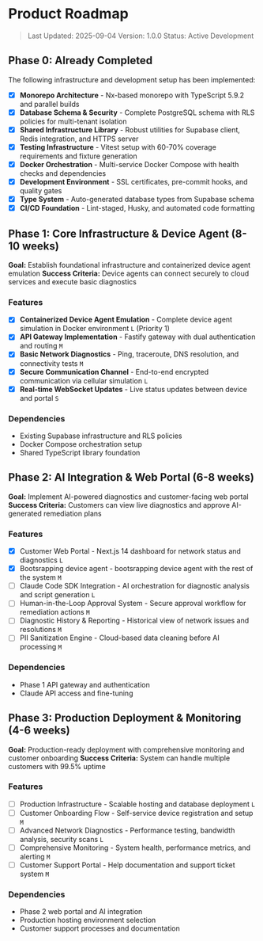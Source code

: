 # Product Roadmap

> Last Updated: 2025-09-04
> Version: 1.0.0
> Status: Active Development

## Phase 0: Already Completed

The following infrastructure and development setup has been implemented:

- [x] **Monorepo Architecture** - Nx-based monorepo with TypeScript 5.9.2 and parallel builds
- [x] **Database Schema & Security** - Complete PostgreSQL schema with RLS policies for multi-tenant isolation
- [x] **Shared Infrastructure Library** - Robust utilities for Supabase client, Redis integration, and HTTPS server
- [x] **Testing Infrastructure** - Vitest setup with 60-70% coverage requirements and fixture generation
- [x] **Docker Orchestration** - Multi-service Docker Compose with health checks and dependencies
- [x] **Development Environment** - SSL certificates, pre-commit hooks, and quality gates
- [x] **Type System** - Auto-generated database types from Supabase schema
- [x] **CI/CD Foundation** - Lint-staged, Husky, and automated code formatting

## Phase 1: Core Infrastructure & Device Agent (8-10 weeks)

**Goal:** Establish foundational infrastructure and containerized device agent emulation
**Success Criteria:** Device agents can connect securely to cloud services and execute basic diagnostics

### Features

- [x] **Containerized Device Agent Emulation** - Complete device agent simulation in Docker environment `L` (Priority 1)
- [x] **API Gateway Implementation** - Fastify gateway with dual authentication and routing `M`
- [x] **Basic Network Diagnostics** - Ping, traceroute, DNS resolution, and connectivity tests `M`
- [x] **Secure Communication Channel** - End-to-end encrypted communication via cellular simulation `L`
- [x] **Real-time WebSocket Updates** - Live status updates between device and portal `S`

### Dependencies

- Existing Supabase infrastructure and RLS policies
- Docker Compose orchestration setup
- Shared TypeScript library foundation

## Phase 2: AI Integration & Web Portal (6-8 weeks)

**Goal:** Implement AI-powered diagnostics and customer-facing web portal
**Success Criteria:** Customers can view live diagnostics and approve AI-generated remediation plans

### Features

- [x] Customer Web Portal - Next.js 14 dashboard for network status and diagnostics `L`
- [x] Bootsrapping device agent - bootsrapping device agent with the rest of the system `M`
- [ ] Claude Code SDK Integration - AI orchestration for diagnostic analysis and script generation `L`
- [ ] Human-in-the-Loop Approval System - Secure approval workflow for remediation actions `M`
- [ ] Diagnostic History & Reporting - Historical view of network issues and resolutions `M`
- [ ] PII Sanitization Engine - Cloud-based data cleaning before AI processing `M`

### Dependencies

- Phase 1 API gateway and authentication
- Claude API access and fine-tuning

## Phase 3: Production Deployment & Monitoring (4-6 weeks)

**Goal:** Production-ready deployment with comprehensive monitoring and customer onboarding
**Success Criteria:** System can handle multiple customers with 99.5% uptime

### Features

- [ ] Production Infrastructure - Scalable hosting and database deployment `L`
- [ ] Customer Onboarding Flow - Self-service device registration and setup `M`
- [ ] Advanced Network Diagnostics - Performance testing, bandwidth analysis, security scans `L`
- [ ] Comprehensive Monitoring - System health, performance metrics, and alerting `M`
- [ ] Customer Support Portal - Help documentation and support ticket system `M`

### Dependencies

- Phase 2 web portal and AI integration
- Production hosting environment selection
- Customer support processes and documentation
